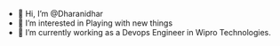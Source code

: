 - 👋 Hi, I’m @Dharanidhar
- 👀 I’m interested in Playing with new things
- 🌱 I’m currently working as a Devops Engineer in Wipro Technologies.

<!---
Dharanidharkrish/Dharanidharkrish is a ✨ special ✨ repository because its `README.md` (this file) appears on your GitHub profile.
You can click the Preview link to take a look at your changes.
--->
